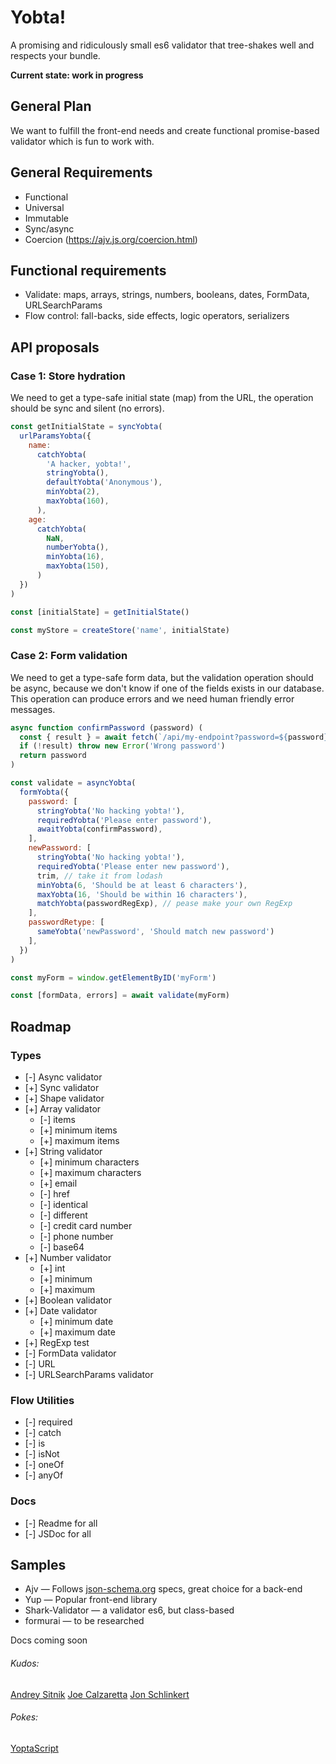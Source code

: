 # Yobta!
A promising and ridiculously small es6 validator that tree-shakes well and respects your bundle.

**Current state: work in progress**

## General Plan
We want to fulfill the front-end needs and create functional promise-based validator which is fun to work with.

## General Requirements
- Functional
- Universal
- Immutable
- Sync/async
- Coercion (https://ajv.js.org/coercion.html)

## Functional requirements
- Validate: maps, arrays, strings, numbers, booleans, dates, FormData, URLSearchParams
- Flow control: fall-backs, side effects, logic operators, serializers

## API proposals

### Case 1: Store hydration
We need to get a type-safe initial state (map) from the URL,
the operation should be sync and silent (no errors).

```js
const getInitialState = syncYobta(
  urlParamsYobta({
    name:
      catchYobta(
        'A hacker, yobta!',
        stringYobta(),
        defaultYobta('Anonymous'),
        minYobta(2),
        maxYobta(160),
      ),
    age:
      catchYobta(
        NaN,
        numberYobta(),
        minYobta(16),
        maxYobta(150),
      )
  })
)

const [initialState] = getInitialState()

const myStore = createStore('name', initialState)
```

### Case 2: Form validation
We need to get a type-safe form data, but the validation operation should be async,
because we don't know if one of the fields exists in our database. This operation
can produce errors and we need human friendly error messages.

```js
async function confirmPassword (password) (
  const { result } = await fetch(`/api/my-endpoint?password=${password}`)
  if (!result) throw new Error('Wrong password')
  return password
)

const validate = asyncYobta(
  formYobta({
    password: [
      stringYobta('No hacking yobta!'),
      requiredYobta('Please enter password'),
      awaitYobta(confirmPassword),
    ],
    newPassword: [
      stringYobta('No hacking yobta!'),
      requiredYobta('Please enter new password'),
      trim, // take it from lodash
      minYobta(6, 'Should be at least 6 characters'),
      maxYobta(16, 'Should be within 16 characters'),
      matchYobta(passwordRegExp), // pease make your own RegExp
    ],
    passwordRetype: [
      sameYobta('newPassword', 'Should match new password')
    ],
  })
)

const myForm = window.getElementByID('myForm')

const [formData, errors] = await validate(myForm)
```

## Roadmap

### Types
- [-] Async validator
- [+] Sync validator
- [+] Shape validator
- [+] Array validator
  - [-] items
  - [+] minimum items
  - [+] maximum items
- [+] String validator
  - [+] minimum characters
  - [+] maximum characters
  - [+] email
  - [-] href
  - [-] identical
  - [-] different
  - [-] credit card number
  - [-] phone number
  - [-] base64
- [+] Number validator
  - [+] int
  - [+] minimum
  - [+] maximum
- [+] Boolean validator
- [+] Date validator
  - [+] minimum date
  - [+] maximum date
- [+] RegExp test
- [-] FormData validator
- [-] URL
- [-] URLSearchParams validator

### Flow Utilities
- [-] required
- [-] catch
- [-] is
- [-] isNot
- [-] oneOf
- [-] anyOf

### Docs
- [-] Readme for all
- [-] JSDoc for all

## Samples
- Ajv — Follows [json-schema.org](https://json-schema.org) specs, great choice for a back-end
- Yup — Popular front-end library
- Shark-Validator — a validator es6, but class-based
- formurai — to be researched

Docs coming soon


###### Kudos:
[Andrey Sitnik](https://sitnik.ru)
[Joe Calzaretta](https://github.com/jcalz)
[Jon Schlinkert](https://github.com/jonschlinkert)
###### Pokes:
[YoptaScript](github.com/samgozman/YoptaScript)
